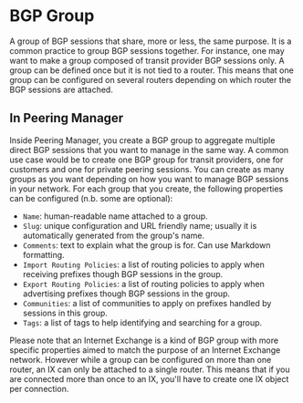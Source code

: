 # BGP Group

A group of BGP sessions that share, more or less, the same purpose. It is a
common practice to group BGP sessions together. For instance, one may want to
make a group composed of transit provider BGP sessions only. A group can be
defined once but it is not tied to a router. This means that one group can be
configured on several routers depending on which router the BGP sessions are
attached.

## In Peering Manager

Inside Peering Manager, you create a BGP group to aggregate multiple direct BGP
sessions that you want to manage in the same way. A common use case would be to
create one BGP group for transit providers, one for customers and one for
private peering sessions. You can create as many groups as you want depending
on how you want to manage BGP sessions in your network. For each group that you
create, the following properties can be configured (n.b. some are optional):

* `Name`: human-readable name attached to a group.
* `Slug`: unique configuration and URL friendly name; usually it is
   automatically generated from the group's name.
* `Comments`: text to explain what the group is for. Can use Markdown
  formatting.
* `Import Routing Policies`: a list of routing policies to apply when
   receiving prefixes though BGP sessions in the group.
* `Export Routing Policies`: a list of routing policies to apply when
   advertising prefixes though BGP sessions in the group.
* `Communities`: a list of communities to apply on prefixes handled by
  sessions in this group.
* `Tags`: a list of tags to help identifying and searching for a group.

Please note that an Internet Exchange is a kind of BGP group with more specific
properties aimed to match the purpose of an Internet Exchange network. However
while a group can be configured on more than one router, an IX can only be
attached to a single router. This means that if you are connected more than
once to an IX, you'll have to create one IX object per connection.
